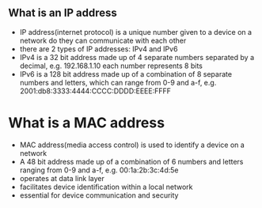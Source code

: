 ## What is an IP address

- IP address(internet protocol) is a unique number given to a device on a network do they can communicate with each other
- there are 2 types of IP addresses: IPv4 and IPv6
- IPv4 is a 32 bit address made up of 4 separate numbers separated by a decimal, e.g. 192.168.1.10 each number represents 8 bits
- IPv6 is a 128 bit address made up of a combination of 8 separate numbers and letters, which can range from 0-9 and a-f, e.g. 2001:db8:3333:4444:CCCC:DDDD:EEEE:FFFF


# What is a MAC address

- MAC address(media access control) is used to identify a device on a network
- A 48 bit address made up of a combination of 6 numbers and letters ranging from 0-9 and a-f, e.g. 00:1a:2b:3c:4d:5e
- operates at data link layer
- facilitates device identification within a local network
- essential for device communication and security